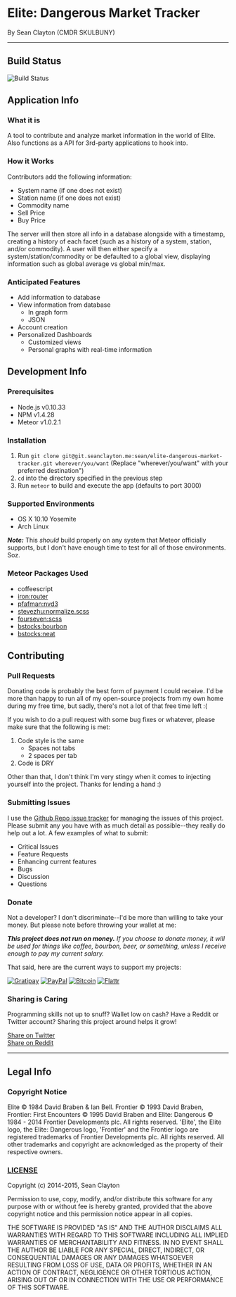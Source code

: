# Elite: Dangerous Market Tracker
By Sean Clayton (CMDR SKULBUNY)

- - -

## Build Status

![Build Status](https://img.shields.io/badge/Status-In%20Development-red.svg?style=flat-square)

## Application Info

### What it is

A tool to contribute and analyze market information in the world of Elite.
Also functions as a API for 3rd-party applications to hook into.

### How it Works

Contributors add the following information:
- System name (if one does not exist)
- Station name (if one does not exist)
- Commodity name
- Sell Price
- Buy Price

The server will then store all info in a database alongside with a timestamp,
creating a history of each facet (such as a history of a system, station,
and/or commodity). A user will then either specify a system/station/commodity or
be defaulted to a global view, displaying information such as global average vs
global min/max.

### Anticipated Features

- Add information to database
- View information from database
  - In graph form
  - JSON
- Account creation
- Personalized Dashboards
  - Customized views
  - Personal graphs with real-time information

## Development Info

### Prerequisites

- Node.js v0.10.33
- NPM v1.4.28
- Meteor v1.0.2.1

### Installation

1. Run `git clone git@git.seanclayton.me:sean/elite-dangerous-market-tracker.git
wherever/you/want`
(Replace "wherever/you/want" with your preferred destination")
1. `cd` into the directory specified in the previous step
1. Run `meteor` to build and execute the app (defaults to port 3000)

### Supported Environments

- OS X 10.10 Yosemite
- Arch Linux

***Note:*** This *should* build properly on any system that Meteor officially
supports, but I don't have enough time to test for all of those environments.
Soz.

### Meteor Packages Used

- coffeescript
- [iron:router](https://atmospherejs.com/iron/router)
- [pfafman:nvd3](https://atmospherejs.com/pfafman/nvd3)
- [stevezhu:normalize.scss](https://atmospherejs.com/stevezhu/normalize.scss)
- [fourseven:scss](https://atmospherejs.com/fourseven/scss)
- [bstocks:bourbon](https://atmospherejs.com/bstocks/bourbon)
- [bstocks:neat](https://atmospherejs.com/bstocks/neat)

## Contributing

### Pull Requests

Donating code is probably the best form of payment I could receive.
I'd be more than happy to run all of my open-source projects from my own home
during my free time, but sadly, there's not a lot of that free time left :(

If you wish to do a pull request with some bug fixes or whatever, please make
sure that the following is met:

1. Code style is the same
    - Spaces not tabs
    - 2 spaces per tab
1. Code is DRY

Other than that, I don't think I'm very stingy when it comes to injecting
yourself into the project. Thanks for lending a hand :)

### Submitting Issues

I use the [Github Repo issue tracker](https://github.com/sean-clayton/elite-dangerous-market-tracker/issues)
for managing the issues of this project. Please submit any you have with as much
detail as possible--they really do help out a lot.
A few examples of what to submit:

- Critical Issues
- Feature Requests
- Enhancing current features
- Bugs
- Discussion
- Questions

### Donate

Not a developer? I don't discriminate--I'd be more than willing to
take your money. But please note before throwing your wallet at me:

***This project does not run on money.***
*If you choose to donate money, it will be used for things like coffee,
bourbon, beer, or something, unless I receive enough to pay my current salary.*

That said, here are the current ways to support my projects:

[![Gratipay](https://img.shields.io/badge/Giv_Sandwich-Gratipay-6F4113.svg?style=flat-square)](https://gratipay.com/seanclayton/)
[![PayPal](https://img.shields.io/badge/Giv_Beer-PayPal-009CDE.svg?style=flat-square)](https://www.paypal.com/cgi-bin/webscr?cmd=_donations&business=N8X27LUMHQACS&lc=US&item_name=Elite%3a%20Dangerous%20Market%20Tracker&item_number=edmt&currency_code=USD&bn=PP%2dDonationsBF%3abtn_donateCC_LG%2egif%3aNonHosted)
[![Bitcoin](https://img.shields.io/badge/Giv_Coffee-Bitcoin-3380D0.svg?style=flat-square)](https://www.changetip.com/tipme/seanclayton)
[![Flattr](https://img.shields.io/badge/Giv_<3-Flattr-6CBC16.svg?style=flat-square)](https://flattr.com/submit/auto?user_id=seanclayton&url=http%3A%2F%2Felitemarkettracker.com)



### Sharing is Caring

Programming skills not up to snuff? Wallet low on cash? Have a Reddit or Twitter
account? Sharing this project around helps it grow!

[Share on Twitter](https://twitter.com/intent/tweet?text=Elite%3A%20Dangerous%20Market%20Tracker%20-%20http%3A%2F%2Felitemarkettracker.com)  
[Share on Reddit](http://www.reddit.com/submit?url=http%3A%2F%2Felitemarkettracker.com&title=Elite%3A%20Dangerous%20Market%20Tracker)

- - -

## Legal Info

### Copyright Notice

Elite © 1984 David Braben & Ian Bell. Frontier © 1993 David Braben,
Frontier: First Encounters © 1995 David Braben and
Elite: Dangerous © 1984 - 2014 Frontier Developments plc.
All rights reserved.
'Elite', the Elite logo, the Elite: Dangerous logo, 'Frontier' and the
Frontier logo are registered trademarks of Frontier Developments plc.
All rights reserved.
All other trademarks and copyright are acknowledged
as the property of their respective owners.

### [LICENSE](LICENSE)

Copyright (c) 2014-2015, Sean Clayton

Permission to use, copy, modify, and/or distribute this software for any purpose with or without fee is hereby granted, provided that the above copyright notice and this permission notice appear in all copies.

THE SOFTWARE IS PROVIDED "AS IS" AND THE AUTHOR DISCLAIMS ALL WARRANTIES WITH REGARD TO THIS SOFTWARE INCLUDING ALL IMPLIED WARRANTIES OF MERCHANTABILITY AND FITNESS. IN NO EVENT SHALL THE AUTHOR BE LIABLE FOR ANY SPECIAL, DIRECT, INDIRECT, OR CONSEQUENTIAL DAMAGES OR ANY DAMAGES WHATSOEVER RESULTING FROM LOSS OF USE, DATA OR PROFITS, WHETHER IN AN ACTION OF CONTRACT, NEGLIGENCE OR OTHER TORTIOUS ACTION, ARISING OUT OF OR IN CONNECTION WITH THE USE OR PERFORMANCE OF THIS SOFTWARE.